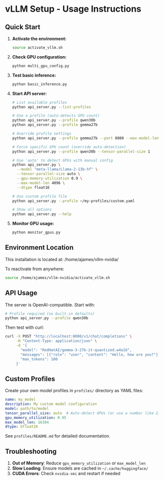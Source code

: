# vLLM Setup - Usage Instructions

## Quick Start

1. **Activate the environment:**
   ```bash
   source activate_vllm.sh
   ```

2. **Check GPU configuration:**
   ```bash
   python multi_gpu_config.py
   ```

3. **Test basic inference:**
   ```bash
   python basic_inference.py
   ```

4. **Start API server:**
   ```bash
   # List available profiles
   python api_server.py --list-profiles

   # Use a profile (auto-detects GPU count)
   python api_server.py --profile qwen30b
   python api_server.py --profile gemma27b

   # Override profile settings
   python api_server.py --profile gemma27b --port 8080 --max-model-len 8192

   # Force specific GPU count (override auto-detection)
   python api_server.py --profile qwen30b --tensor-parallel-size 1

   # Use 'auto' to detect GPUs with manual config
   python api_server.py \
     --model "meta-llama/Llama-2-13b-hf" \
     --tensor-parallel-size auto \
     --gpu-memory-utilization 0.9 \
     --max-model-len 4096 \
     --dtype float16

   # Use custom profile file
   python api_server.py --profile ~/my-profiles/custom.yaml

   # Show all options
   python api_server.py --help
   ```

5. **Monitor GPU usage:**
   ```bash
   python monitor_gpus.py
   ```

## Environment Location

This installation is located at: /home/ajames/vllm-nvidia/

To reactivate from anywhere:
```bash
source /home/ajames/vllm-nvidia/activate_vllm.sh
```

## API Usage

The server is OpenAI-compatible. Start with:
```bash
# Profile required (no built-in defaults)
python api_server.py --profile qwen30b
```

Then test with curl:
```bash
curl -X POST "http://localhost:8000/v1/chat/completions" \
     -H "Content-Type: application/json" \
     -d '{
       "model": "RedHatAI/gemma-3-27b-it-quantized.w4a16",
       "messages": [{"role": "user", "content": "Hello, how are you?"}],
       "max_tokens": 100
     }'
```

## Custom Profiles

Create your own model profiles in `profiles/` directory as YAML files:

```yaml
name: my_model
description: My custom model configuration
model: path/to/model
tensor_parallel_size: auto  # Auto-detect GPUs (or use a number like 2)
gpu_memory_utilization: 0.95
max_model_len: 16384
dtype: bfloat16
```

See `profiles/README.md` for detailed documentation.

## Troubleshooting

1. **Out of Memory**: Reduce `gpu_memory_utilization` or `max_model_len`
2. **Slow Loading**: Ensure models are cached in `~/.cache/huggingface/`
3. **CUDA Errors**: Check `nvidia-smi` and restart if needed

